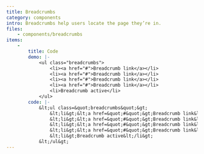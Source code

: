 ```yaml
---
title: Breadcrumbs
category: components
intro: Breadcrumbs help users locate the page they’re in.
files:
    - components/breadcrumbs
items:
    -
        title: Code
        demo: |-
            <ul class="breadcrumbs">
                <li><a href="#">Breadcrumb link</a></li>
                <li><a href="#">Breadcrumb link</a></li>
                <li><a href="#">Breadcrumb link</a></li>
                <li><a href="#">Breadcrumb link</a></li>
                <li>Breadcrumb active</li>
            </ul>
        code: |-
            &lt;ul class=&quot;breadcrumbs&quot;&gt;
                &lt;li&gt;&lt;a href=&quot;#&quot;&gt;Breadcrumb link&lt;/a&gt;&lt;/li&gt;
                &lt;li&gt;&lt;a href=&quot;#&quot;&gt;Breadcrumb link&lt;/a&gt;&lt;/li&gt;
                &lt;li&gt;&lt;a href=&quot;#&quot;&gt;Breadcrumb link&lt;/a&gt;&lt;/li&gt;
                &lt;li&gt;&lt;a href=&quot;#&quot;&gt;Breadcrumb link&lt;/a&gt;&lt;/li&gt;
                &lt;li&gt;Breadcrumb active&lt;/li&gt;
            &lt;/ul&gt;
---
```

